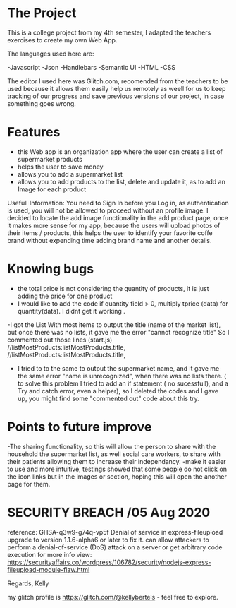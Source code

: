 # The Project

This is a college project from my 4th semester, 
I adapted the teachers exercises to create my own Web App. 

The languages used here are:

-Javascript
-Json
-Handlebars
-Semantic UI
-HTML
-CSS

The editor I used here was Glitch.com, recomended from the teachers to be used because it allows them easily help us remotely as weell for us to keep tracking of our progress and save previous versions of our project, in case something goes wrong.  


# Features
- this Web app is an organization app where the user can create a list of supermarket products
- helps the user to save money
- allows you to add a supermarket list
- allows you to add products to the list, delete and update it, as to add an Image for each product


Usefull Information:
You need to Sign In before you Log in, as authentication is used, you will not be allowed to proceed without an profile image. 
I decided to locate the add image functionality in the add product page,
once it makes more sense for my app, because the users will upload photos of their items / products, this helps the user to identify your favorite coffe brand without expending time adding brand name and another details. 

# Knowing bugs

- the total price is not considering the quantity of products, it is just adding the price for one product
- I would like to add the code if quantity field > 0, multiply tprice (data) for quantity(data).
  I didnt get it working .
  
-I got the List With most items to output the title (name of the market list), but once there was no lists, it gave me the error "cannot recognize title"
So I commented out those lines (start.js) //listMostProducts:listMostProducts.title,  //listMostProducts:listMostProducts.title, 

- I tried to to the same to output the supermarket name, and it gave me the same error "name is unrecognized", when there was no lists there. 
( to solve this problem I tried to add an if statement ( no sucessfull), and a Try and catch error, even a helper), 
so I deleted the codes and I gave up, you might find some "commented out" code about this try. 

# Points to future improve
-The sharing functionality, so this will allow the person to share with the household the supermarket list, as well social care workers, to share with their patients allowing them to increase their independancy. 
-make it easier to use and more intuitive, testings showed that some people do not click on the icon links but in the images or section, hoping this will open the another page for them. 

# SECURITY BREACH /05 Aug 2020
reference: GHSA-q3w9-g74q-vp5f
Denial of service in express-fileupload
upgrade to version 1.1.6-alpha6 or later to fix it. 
can allow attackers to perform a denial-of-service (DoS) attack on a server or get arbitrary code execution
for more info view: https://securityaffairs.co/wordpress/106782/security/nodejs-express-fileupload-module-flaw.html 


Regards,
Kelly

my glitch profile is https://glitch.com/@kellybertels  - feel free to explore. 


